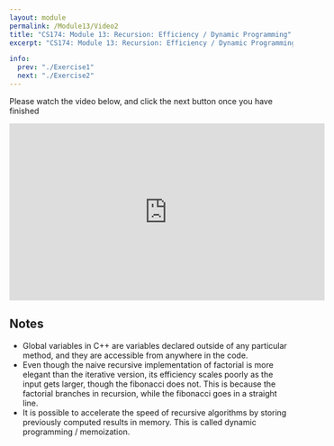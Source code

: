 ```yaml
---
layout: module
permalink: /Module13/Video2
title: "CS174: Module 13: Recursion: Efficiency / Dynamic Programming"
excerpt: "CS174: Module 13: Recursion: Efficiency / Dynamic Programming"

info:
  prev: "./Exercise1"
  next: "./Exercise2"
---
```


Please watch the video below, and click the next button once you have finished

<iframe width="560" height="315" src="https://www.youtube.com/embed/aoRiOQSoT9c" frameborder="0" allow="accelerometer; autoplay; clipboard-write; encrypted-media; gyroscope; picture-in-picture" allowfullscreen></iframe>

<h2>Notes</h2>


<ul>
<li>Global variables in C++ are variables declared outside of any particular method, and they are accessible from anywhere in the code.</li>
<li>Even though the naive recursive implementation of factorial is more elegant than the iterative version, its efficiency scales poorly as the input gets larger, though the fibonacci does not.  This is because the factorial branches in recursion, while the fibonacci goes in a straight line.</li>
<li>It is possible to accelerate the speed of recursive algorithms by storing previously computed results in memory.  This is called dynamic programming / memoization.</li>
</ul>
